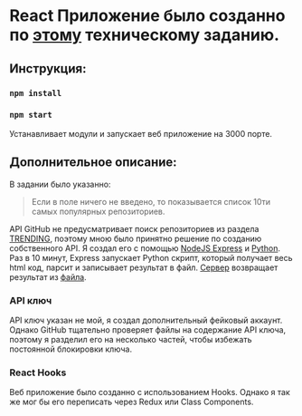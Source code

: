 # React Приложение было созданно по [этому](https://github.com/avito-tech/pro-fe-trainee-task/blob/master/README.md) техническому заданию.

## Инструкция:

### `npm install`
### `npm start`

Устанавливает модули и запускает веб приложение на 3000 порте. 

## Дополнительное описание:

В задании было указанно:

> Если в поле ничего не введено, то показывается список 10ти самых популярных репозиториев.

API GitHub не предусматривает поиск репозиториев из раздела [TRENDING](https://github.com/trending), поэтому мною было принятно решение по созданию собственного API. Я создал его с помощью [NodeJS Express](https://github.com/belanwork/trendingAPI) и [Python](https://github.com/belanwork/trendingAPI/blob/master/python/script.py). Раз в 10 минут, Express запускает Python скрипт, который получает весь html код, парсит и записывает результат в файл. [Сервер](http://belan.ml/) возвращает результат из [файла](https://github.com/belanwork/trendingAPI/blob/master/python/result/result.txt).


### API ключ

API ключ указан не мой, я создал дополнительный фейковый аккаунт. Однако GitHub тщательно проверяет файлы на содержание API ключа, поэтому я разделил его на несколько частей, чтобы избежать постоянной блокировки ключа.


### React Hooks

Веб приложение было созданно с использованием Hooks. Однако я так же мог бы его переписать через Redux или Class Components. 